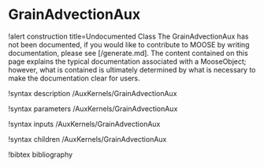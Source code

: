 <!-- MOOSE Documentation Stub: Remove this when content is added. -->

# GrainAdvectionAux

!alert construction title=Undocumented Class
The GrainAdvectionAux has not been documented, if you would like to contribute to MOOSE by
writing documentation, please see [/generate.md]. The content contained on this page explains
the typical documentation associated with a MooseObject; however, what is contained is ultimately
determined by what is necessary to make the documentation clear for users.

!syntax description /AuxKernels/GrainAdvectionAux

!syntax parameters /AuxKernels/GrainAdvectionAux

!syntax inputs /AuxKernels/GrainAdvectionAux

!syntax children /AuxKernels/GrainAdvectionAux

!bibtex bibliography
